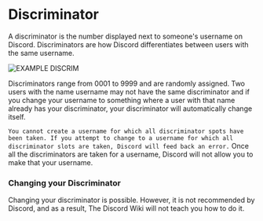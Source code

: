 <!-- TITLE: Discriminator -->
<!-- SUBTITLE: Information about Discord discriminators -->

# Discriminator
A discriminator is the number displayed next to someone's username on Discord. Discriminators are how Discord differentiates between users with the same username.

![EXAMPLE DISCRIM](http://i.thedrutribe.us/b19baba2.png)

Discriminators range from 0001 to 9999 and are randomly assigned. Two users with the name username may not have the same discriminator and if you change your username to something where a user with that name already has your discriminator, your discriminator will automatically change itself.

`You cannot create a username for which all discriminator spots have been taken. If you attempt to change to a username for which all discriminator slots are taken, Discord will feed back an error.`
Once all the discriminators are taken for a username, Discord will not allow you to make that your username.

### Changing your Discriminator
Changing your discriminator is possible. However, it is not recommended by Discord, and as a result, The Discord Wiki will not teach you how to do it.